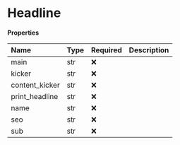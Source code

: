 # Headline

**Properties**

| Name           | Type | Required | Description |
| :------------- | :--- | :------- | :---------- |
| main           | str  | ❌       |             |
| kicker         | str  | ❌       |             |
| content_kicker | str  | ❌       |             |
| print_headline | str  | ❌       |             |
| name           | str  | ❌       |             |
| seo            | str  | ❌       |             |
| sub            | str  | ❌       |             |

<!-- This file was generated by liblab | https://liblab.com/ -->
